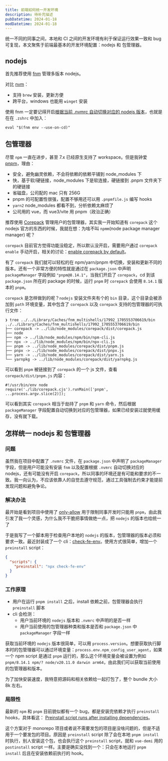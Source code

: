 ```yaml
---
title: 前端如何统一开发环境
description: 待补充描述
pubDatetime: 2024-01-18
modDatetime: 2024-01-18
---
```


统一不同的同事之间，本地和 CI 之间的开发环境有利于保证运行效果一致和 bug 可复现，本文聚焦于前端最基本的开发环境配置：nodejs 和 包管理器。

## nodejs

首先推荐使用 [fnm](https://github.com/Schniz/fnm) 管理多版本 nodejs。

对比 [nvm](https://github.com/nvm-sh/nvm)：

- 支持 `brew` 安装，更新方便
- 跨平台，windows 也能用 `winget` 安装

使用 fnm 一定要记得开启[根据当前 .nvmrc 自动切换对应的 nodejs 版本](https://github.com/Schniz/fnm#shell-setup)，也就是在在 `.zshrc` 中加入：

```shell
eval "$(fnm env --use-on-cd)"
```

## 包管理器

尽管 `npm` 一直在进步，甚至 7.x 已经原生支持了 workspace。但是我钟爱 [pnpm](https://pnpm.io/)，理由：

- 安全，避免幽灵依赖，不会将依赖的依赖平铺到 node_modules 下
- 快，基于软/硬链接，node_modules 下是软连接，硬链接到 .pnpm 文件夹下的硬链接
- 省磁盘，公司配的 mac 只有 256G
- pnpm 的可配置性很强，配置不够用还可以用 `.pnpmfile.js` 编写 hooks
- `yarn2` node_modules 都看不到，分析依赖太麻烦了
- 公司用的 vue，而 vue3/vite 用 pnpm（政治正确）

推荐使用 [Corepack](https://nodejs.org/api/corepack.html) 管理用户的包管理器，其实我一开始知道有 `corepack` 这个 nodejs 官方的东西的时候，我就在想：为啥不叫 `npmm`(node package manager manager) 呢？

`corepack` 目前官方觉得功能没稳定，所以默认没开启，需要用户通过 `corepack enable` 手动开启，相关的讨论：[enable corepack by default](https://github.com/nodejs/node/issues/50963)。

有了 `corepack` 我们就可以轻松的在 npm/yarn/pnpm 中切换，安装和更新不同的版本。还有一个非常方便的特性就是通过在 `package.json` 中声明 `packageManager` 字段例如 `"pnpm@8.14.1"`，当我们开启了 `corepack`，cd 到该 `package.json` 所在的 package 的时候，运行 `pnpm` 时 `corepack` 会使用 `8.14.1` 版本的 `pnpm`。

`corepack` 是怎样做到的呢？`nodejs` 安装文件夹有个的 `bin` 目录，这个目录会被添加到 `path` 环境变量，其中包含了 `corepack` 以及 `corepack` 支持的包管理器的可执行文件：

```shell
❯ tree ../../Library/Caches/fnm_multishells/17992_1705553706619/bin
../../Library/Caches/fnm_multishells/17992_1705553706619/bin
├── corepack -> ../lib/node_modules/corepack/dist/corepack.js
├── node
├── npm -> ../lib/node_modules/npm/bin/npm-cli.js
├── npx -> ../lib/node_modules/npm/bin/npx-cli.js
├── pnpm -> ../lib/node_modules/corepack/dist/pnpm.js
├── pnpx -> ../lib/node_modules/corepack/dist/pnpx.js
├── yarn -> ../lib/node_modules/corepack/dist/yarn.js
└── yarnpkg -> ../lib/node_modules/corepack/dist/yarnpkg.js
```

可以看到 `pnpm` 被链接到了 `corepack` 的一个 js 文件，查看 `corepack/dist/pnpm.js` 内容：

```shell
#!/usr/bin/env node
require('./lib/corepack.cjs').runMain(['pnpm', ...process.argv.slice(2)]);
```

可以看到其实 `corepack` 相当于劫持了 `pnpm` 和 `yarn` 命令，然后根据 `packageManager` 字段配置自动切换到对应的包管理器，如果已经安装过就使用缓存，没有就下载。

## 怎样统一 nodejs 和 包管理器

### 问题

虽然我在项目中配置了 `.nvmrc` 文件，在 `package.json` 中声明了 `packageManager` 字段，但是用户可能没有安装 `fnm` 以及配置根据 `.nvmrc` 自动切换对应的 nodejs，还有可能没有开启 `corepack`，所以同事的环境还是有可能和要求的不一致。我一向认为，不应该依靠人的自觉去遵守规范，通过工具强制去约束才能提前发现问题和避免争论。

### 解决办法

最开始是看到项目中使用了 [only-allow](https://www.npmjs.com/package/only-allow) 用于限制同事开发时只能用 `pnpm`，由此我引发了我一个灵感，为什么我不干脆把事情做绝一点，把 `nodejs` 的版本也给统一了

于是我写了一个脚本用于检查用户本地的 `nodejs` 的版本，包管理器的版本必须和要求一致。最近封装成了一个 cli：[check-fe-env](https://github.com/tjx666/check-fe-env)。使用方式很简单，增加一个 `preinstall` script：

```json
{
  "scripts": {
    "preinstall": "npx check-fe-env"
  }
}
```

### 工作原理

- 用户在运行 `pnpm install` 之后，install 依赖之前，包管理器会执行 `preinstall` 脚本
- cli 会检测：
  - 用户当前环境的 `nodejs` 版本和 `.nvmrc` 中声明的是否一样
  - 用户当前使用的包管理器种类和版本是否和 `package.json` 中 `packageManager` 字段一样

获取当前环境的 `nodejs` 版本很简单，可以用 `process.version`。想要获取执行脚本时的包管理器可以通过环境变量：`process.env.npm_config_user_agent`，如果一个 npm script 是通过 `pnpm` 运行的，那么这个环境变量会被设置为例如 `pnpm/8.14.1 npm/? node/v20.11.0 darwin arm64`，由此我们可以获取当前使用的包管理器和版本。

为了加快安装速度，我特意把源码和相关依赖给一起打包了，整个 bundle 大小 8k 左右。

### 局限性

最新的 `npm` 和 `pnpm` 目前貌似都有一个 bug，都是安装完依赖才执行 `preinstall` hooks，具体看这： [Preinstall script runs after installing dependencies](https://github.com/npm/cli/issues/2660)。

这个方案对于 monorepo 项目或者说不需要发包的项目是没啥问题的，但是不适用于一个要发包的项目。原因是 `preinstall` script 除了会在本地 `pnpm install` 时执行，别人安装这个包，也会执行这个 `preinstall` script，就和 `vue-demi` 用的 `postinstall` script 一样。主要是确实没找到一个：只会在本地运行 `pnpm install` 后且在安装依赖前执行的 hook。
